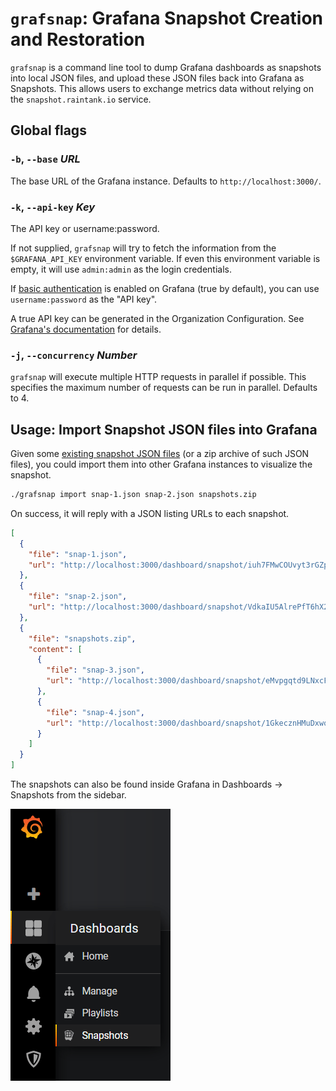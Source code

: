 # `grafsnap`: Grafana Snapshot Creation and Restoration

`grafsnap` is a command line tool to dump Grafana dashboards as snapshots into local JSON files, and
upload these JSON files back into Grafana as Snapshots. This allows users to exchange metrics data
without relying on the `snapshot.raintank.io` service.

## Global flags

### `-b`, `--base` *URL*

The base URL of the Grafana instance. Defaults to `http://localhost:3000/`.

### `-k`, `--api-key` *Key*

The API key or username:password.

If not supplied, `grafsnap` will try to fetch the information from the `$GRAFANA_API_KEY`
environment variable. If even this environment variable is empty, it will use `admin:admin` as the
login credentials.

If [basic authentication](https://grafana.com/docs/grafana/latest/auth/overview/#basic-authentication)
is enabled on Grafana (true by default), you can use `username:password` as the "API key".

A true API key can be generated in the Organization Configuration. See
[Grafana's documentation](https://grafana.com/docs/grafana/latest/http_api/auth/#create-api-token)
for details.

### `-j`, `--concurrency` *Number*

`grafsnap` will execute multiple HTTP requests in parallel if possible. This specifies the maximum
number of requests can be run in parallel. Defaults to 4.

## Usage: Import Snapshot JSON files into Grafana

Given some [existing snapshot JSON files](../../README.md#export-dashboards-as-snapshot-json-files)
(or a zip archive of such JSON files), you could import them into other Grafana instances to
visualize the snapshot.

```sh
./grafsnap import snap-1.json snap-2.json snapshots.zip
```

On success, it will reply with a JSON listing URLs to each snapshot.

```json
[
  {
    "file": "snap-1.json",
    "url": "http://localhost:3000/dashboard/snapshot/iuh7FMwCOUvyt3rGZpjXecq05LlJfQ9k"
  },
  {
    "file": "snap-2.json",
    "url": "http://localhost:3000/dashboard/snapshot/VdkaIU5AlrePfT6hX2Jv0qBNgjG7pizL"
  },
  {
    "file": "snapshots.zip",
    "content": [
      {
        "file": "snap-3.json",
        "url": "http://localhost:3000/dashboard/snapshot/eMvpgqtd9LNxcFiUrsR6G5SujBJo3n14"
      },
      {
        "file": "snap-4.json",
        "url": "http://localhost:3000/dashboard/snapshot/1GkecznHMuDxwo0vityPrVIKmgA5LJ38"
      }
    ]
  }
]
```

The snapshots can also be found inside Grafana in Dashboards → Snapshots from the sidebar.

![Location of Dashboards → Snapshots](../../docs/snapshot.png)
